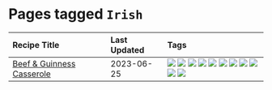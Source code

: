 # Pages tagged `Irish`

|Recipe Title|Last Updated|Tags
|:---|:---|:---|
|[Beef & Guinness Casserole](../recipes/beefandguinnesscasserole.md)|2023-06-25|[![](https://img.shields.io/badge/tag-Guinness-5d33f3)](../tags/Guinness.md) [![](https://img.shields.io/badge/tag-Irish-cb29b)](../tags/Irish.md) [![](https://img.shields.io/badge/tag-amazing-13fda6)](../tags/amazing.md) [![](https://img.shields.io/badge/tag-baked-1433c8)](../tags/baked.md) [![](https://img.shields.io/badge/tag-beef-f1d19f)](../tags/beef.md) [![](https://img.shields.io/badge/tag-casserole-f05668)](../tags/casserole.md) [![](https://img.shields.io/badge/tag-large_quantity-6d71)](../tags/large_quantity.md) [![](https://img.shields.io/badge/tag-long_cook_time-8ce73b)](../tags/long_cook_time.md) [![](https://img.shields.io/badge/tag-long_prep_time-659a8f)](../tags/long_prep_time.md) [![](https://img.shields.io/badge/tag-messy-d4602a)](../tags/messy.md) [![](https://img.shields.io/badge/tag-tricky-8344b1)](../tags/tricky.md)|